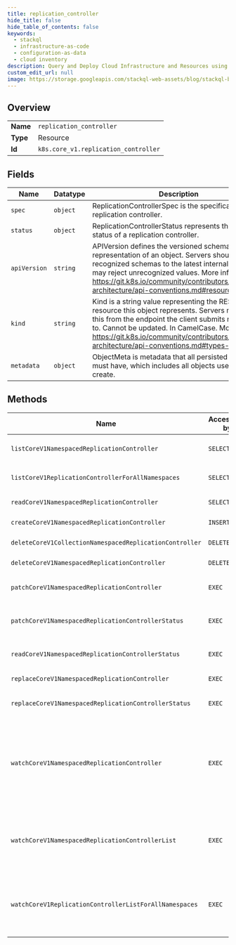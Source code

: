 ```yaml
---
title: replication_controller
hide_title: false
hide_table_of_contents: false
keywords:
  - stackql
  - infrastructure-as-code
  - configuration-as-data
  - cloud inventory
description: Query and Deploy Cloud Infrastructure and Resources using SQL
custom_edit_url: null
image: https://storage.googleapis.com/stackql-web-assets/blog/stackql-blog-post-featured-image.png
---
```

  
    

## Overview
<table><tbody>
<tr><td><b>Name</b></td><td><code>replication_controller</code></td></tr>
<tr><td><b>Type</b></td><td>Resource</td></tr>
<tr><td><b>Id</b></td><td><code>k8s.core_v1.replication_controller</code></td></tr>
</tbody></table>

## Fields
| Name | Datatype | Description |
| ---- | -------- | ----------- |
| `spec` | `object` | ReplicationControllerSpec is the specification of a replication controller. |
| `status` | `object` | ReplicationControllerStatus represents the current status of a replication controller. |
| `apiVersion` | `string` | APIVersion defines the versioned schema of this representation of an object. Servers should convert recognized schemas to the latest internal value, and may reject unrecognized values. More info: https://git.k8s.io/community/contributors/devel/sig-architecture/api-conventions.md#resources |
| `kind` | `string` | Kind is a string value representing the REST resource this object represents. Servers may infer this from the endpoint the client submits requests to. Cannot be updated. In CamelCase. More info: https://git.k8s.io/community/contributors/devel/sig-architecture/api-conventions.md#types-kinds |
| `metadata` | `object` | ObjectMeta is metadata that all persisted resources must have, which includes all objects users must create. |
## Methods
| Name | Accessible by | Required Params | Description |
| ---- | ------------- | --------------- | ----------- |
| `listCoreV1NamespacedReplicationController` | `SELECT` | `namespace` | list or watch objects of kind ReplicationController |
| `listCoreV1ReplicationControllerForAllNamespaces` | `SELECT` |  | list or watch objects of kind ReplicationController |
| `readCoreV1NamespacedReplicationController` | `SELECT` | `name, namespace` | read the specified ReplicationController |
| `createCoreV1NamespacedReplicationController` | `INSERT` | `namespace` | create a ReplicationController |
| `deleteCoreV1CollectionNamespacedReplicationController` | `DELETE` | `namespace` | delete collection of ReplicationController |
| `deleteCoreV1NamespacedReplicationController` | `DELETE` | `name, namespace` | delete a ReplicationController |
| `patchCoreV1NamespacedReplicationController` | `EXEC` | `name, namespace` | partially update the specified ReplicationController |
| `patchCoreV1NamespacedReplicationControllerStatus` | `EXEC` | `name, namespace` | partially update status of the specified ReplicationController |
| `readCoreV1NamespacedReplicationControllerStatus` | `EXEC` | `name, namespace` | read status of the specified ReplicationController |
| `replaceCoreV1NamespacedReplicationController` | `EXEC` | `name, namespace` | replace the specified ReplicationController |
| `replaceCoreV1NamespacedReplicationControllerStatus` | `EXEC` | `name, namespace` | replace status of the specified ReplicationController |
| `watchCoreV1NamespacedReplicationController` | `EXEC` | `name, namespace` | watch changes to an object of kind ReplicationController. deprecated: use the 'watch' parameter with a list operation instead, filtered to a single item with the 'fieldSelector' parameter. |
| `watchCoreV1NamespacedReplicationControllerList` | `EXEC` | `namespace` | watch individual changes to a list of ReplicationController. deprecated: use the 'watch' parameter with a list operation instead. |
| `watchCoreV1ReplicationControllerListForAllNamespaces` | `EXEC` |  | watch individual changes to a list of ReplicationController. deprecated: use the 'watch' parameter with a list operation instead. |
